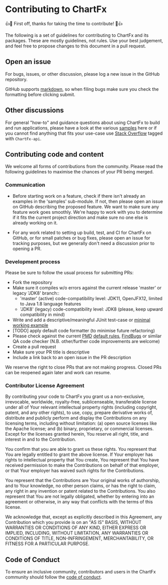 # Contributing to ChartFx
:+1::tada: First off, thanks for taking the time to contribute! :tada::+1:

The following is a set of guidelines for contributing to ChartFx and its packages. These are mostly guidelines, not rules. Use your best judgement, and feel free to propose changes to this document in a pull request.

## Open an issue
For bugs, issues, or other discussion, please log a new issue in the GitHub repository.

GitHub supports [markdown](https://help.github.com/categories/writing-on-github/), so when filing bugs make sure you check the formatting before clicking submit.

## Other discussions
For general "how-to" and guidance questions about using ChartFx to build and run applications, please have a look at the various [samples](https://github.com/GSI-CS-CO/chart-fx/tree/master/chartfx-samples/src/main/java/de/gsi) here or if you cannot find anything that fits your use-case use [Stack Overflow](http://stackoverflow.com/questions/tagged/chartfx-api) tagged with `ChartFx-api`.

## Contributing code and content
We welcome all forms of contributions from the community. Please read the following guidelines to maximise the chances of your PR being merged.

### Communication
 - Before starting work on a feature, check if there isn't already an examples in the 'samples' sub-module.
   If not, then please open an issue on GitHub describing the proposed feature. We want to make sure any feature work goes smoothly. 
   We're happy to work with you to determine if it fits the current project direction and make sure no one else is already working on it.

 - For any work related to setting up build, test, and CI for ChartFx on GitHub, or for small patches or bug fixes, please open an issue
   for tracking purposes, but we generally don't need a discussion prior to opening a PR.

### Development process
Please be sure to follow the usual process for submitting PRs:

 - Fork the repository
 - Make sure it compiles w/o errors against the current release 'master' or legacy 'JDK8' branch::
    - 'master' (active) code-compatibility level: JDK11, OpenJFX12, limited to Java 1.8 language features
    - 'JDK8' (legacy) code-compatibility level: JDK8 (please, keep upward compatibility in mind)
 - Write and add a descriptive/meaningful JUnit test-case or [minimal working example](https://github.com/GSI-CS-CO/chart-fx/tree/master/chartfx-samples/src/main/java/de/gsi)
 - [TODO] apply default code formatter (to minimise future refactoring) 
 - Please check against the current [PMD](https://pmd.github.io/) [default rules](https://github.com/GSI-CS-CO/chart-fx/blob/master/pmd_rules.xml), [FindBugs](http://findbugs.sourceforge.net/) or similar QA code checker (N.B. other/further code improvements are welcome)
 - Create a pull request 
 - Make sure your PR title is descriptive
 - Include a link back to an open issue in the PR description

We reserve the right to close PRs that are not making progress. Closed PRs can be reopened again later and work can resume.

### Contributor License Agreement
By contributing your code to ChartFx you grant us a non-exclusive,
irrevocable, worldwide, royalty-free, sublicenseable, transferable
license under all of Your relevant intellectual property rights
(including copyright, patent, and any other rights), to use, copy,
prepare derivative works of, distribute and publicly perform and
display the Contributions on any licensing terms, including without limitation:
(a) open source licenses like the Apache license; and (b) binary,
proprietary, or commercial licenses. Except for the licenses granted herein,
You reserve all right, title, and interest in and to the Contribution.

You confirm that you are able to grant us these rights. You represent
that You are legally entitled to grant the above license. If Your employer
has rights to intellectual property that You create, You represent that
You have received permission to make the Contributions on behalf of that
employer, or that Your employer has waived such rights for the Contributions.

You represent that the Contributions are Your original works of
authorship, and to Your knowledge, no other person claims, or
has the right to claim, any right in any invention or patent
related to the Contributions. You also represent that You are
not legally obligated, whether by entering into an agreement
or otherwise, in any way that conflicts with the terms of this license.

We acknowledge that, except as explicitly described in this
Agreement, any Contribution which you provide is on an
"AS IS" BASIS, WITHOUT WARRANTIES OR CONDITIONS OF ANY KIND,
EITHER EXPRESS OR IMPLIED, INCLUDING, WITHOUT LIMITATION,
ANY WARRANTIES OR CONDITIONS OF TITLE, NON-INFRINGEMENT,
MERCHANTABILITY, OR FITNESS FOR A PARTICULAR PURPOSE.

## Code of Conduct
To ensure an inclusive community, contributors and users in the ChartFx
community should follow the [code of conduct](./CODE_OF_CONDUCT.md).
